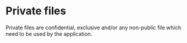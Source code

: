 # Private files

Private files are confidential, exclusive and/or any non-public file which need to be used by the application.
